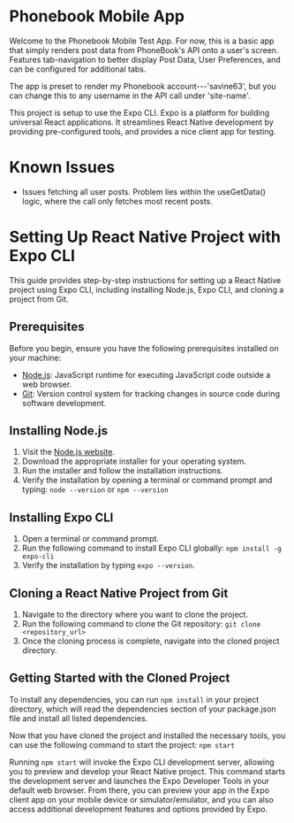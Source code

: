 # Phonebook Mobile App

Welcome to the Phonebook Mobile Test App. For now, this is a basic app that simply renders post data from PhoneBook's API onto a user's screen. Features tab-navigation to better display Post Data, User Preferences, and can be configured for additional tabs.

The app is preset to render my Phonebook account---'savine63', but you can change this to any username in the API call under 'site-name'.

This project is setup to use the Expo CLI. Expo is a platform for building universal React applications. It streamlines React Native development by providing pre-configured tools, and provides a nice client app for testing. 

# Known Issues
- Issues fetching all user posts. Problem lies within the useGetData() logic, where the call only fetches most recent posts.
  
# Setting Up React Native Project with Expo CLI

This guide provides step-by-step instructions for setting up a React Native project using Expo CLI, including installing Node.js, Expo CLI, and cloning a project from Git.

## Prerequisites

Before you begin, ensure you have the following prerequisites installed on your machine:

- [Node.js](https://nodejs.org/en/download/): JavaScript runtime for executing JavaScript code outside a web browser.
- [Git](https://git-scm.com/downloads): Version control system for tracking changes in source code during software development.

## Installing Node.js

1. Visit the [Node.js website](https://nodejs.org/en/download/).
2. Download the appropriate installer for your operating system.
3. Run the installer and follow the installation instructions.
4. Verify the installation by opening a terminal or command prompt and typing:
   `node --version` or `npm --version`


## Installing Expo CLI

1. Open a terminal or command prompt.
2. Run the following command to install Expo CLI globally: `npm install -g expo-cli`
3. Verify the installation by typing `expo --version`.

## Cloning a React Native Project from Git

1. Navigate to the directory where you want to clone the project.
2. Run the following command to clone the Git repository: `git clone <repository_url>`
3. Once the cloning process is complete, navigate into the cloned project directory.
   
## Getting Started with the Cloned Project

To install any dependencies, you can run `npm install` in your project directory, which will read the dependencies section of your package.json file and install all listed dependencies.

Now that you have cloned the project and installed the necessary tools, you can use the following command to start the project: `npm start`

Running `npm start` will invoke the Expo CLI development server, allowing you to preview and develop your React Native project. This command starts the development server and launches the Expo Developer Tools in your default web browser. From there, you can preview your app in the Expo client app on your mobile device or simulator/emulator, and you can also access additional development features and options provided by Expo.





